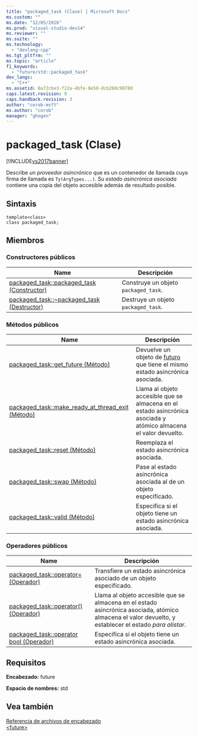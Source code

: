 ```yaml
---
title: "packaged_task (Clase) | Microsoft Docs"
ms.custom: ""
ms.date: "12/05/2016"
ms.prod: "visual-studio-dev14"
ms.reviewer: ""
ms.suite: ""
ms.technology: 
  - "devlang-cpp"
ms.tgt_pltfrm: ""
ms.topic: "article"
f1_keywords: 
  - "future/std::packaged_task"
dev_langs: 
  - "C++"
ms.assetid: 0a72cbe3-f22a-4bfe-8e50-dcb268c98780
caps.latest.revision: 9
caps.handback.revision: 3
author: "corob-msft"
ms.author: "corob"
manager: "ghogen"
---
```

# packaged_task (Clase)
[!INCLUDE[vs2017banner](../assembler/inline/includes/vs2017banner.md)]

Describe *un proveedor asincrónico* que es un contenedor de llamada cuya firma de llamada es `Ty(ArgTypes...)`.  Su *estado asincrónica asociada* contiene una copia del objeto accesible además de resultado posible.  
  
## Sintaxis  
  
```  
template<class>  
class packaged_task;  
```  
  
## Miembros  
  
### Constructores públicos  
  
|Name|Descripción|  
|----------|-----------------|  
|[packaged\_task::packaged\_task \(Constructor\)](../Topic/packaged_task::packaged_task%20Constructor.md)|Construye un objeto `packaged_task`.|  
|[packaged\_task::~packaged\_task \(Destructor\)](../Topic/packaged_task::~packaged_task%20Destructor.md)|Destruye un objeto `packaged_task`.|  
  
### Métodos públicos  
  
|Name|Descripción|  
|----------|-----------------|  
|[packaged\_task::get\_future \(Método\)](../Topic/packaged_task::get_future%20Method.md)|Devuelve un objeto de [futuro](../standard-library/future-class.md) que tiene el mismo estado asincrónica asociada.|  
|[packaged\_task::make\_ready\_at\_thread\_exit \(Método\)](../Topic/packaged_task::make_ready_at_thread_exit%20Method.md)|Llama al objeto accesible que se almacena en el estado asincrónica asociada y atómico almacena el valor devuelto.|  
|[packaged\_task::reset \(Método\)](../Topic/packaged_task::reset%20Method.md)|Reemplaza el estado asincrónica asociada.|  
|[packaged\_task::swap \(Método\)](../Topic/packaged_task::swap%20Method.md)|Pase al estado asincrónica asociada al de un objeto especificado.|  
|[packaged\_task::valid \(Método\)](../Topic/packaged_task::valid%20Method.md)|Especifica si el objeto tiene un estado asincrónica asociada.|  
  
### Operadores públicos  
  
|Name|Descripción|  
|----------|-----------------|  
|[packaged\_task::operator\= \(Operador\)](../Topic/packaged_task::operator=%20Operator.md)|Transfiere un estado asincrónica asociado de un objeto especificado.|  
|[packaged\_task::operator\(\) \(Operador\)](../Topic/packaged_task::operator\(\)%20Operator.md)|Llama al objeto accesible que se almacena en el estado asincrónica asociada, atómico almacena el valor devuelto, y establecer el estado *para alistar*.|  
|[packaged\_task::operator bool \(Operador\)](../Topic/packaged_task::operator%20bool%20Operator.md)|Especifica si el objeto tiene un estado asincrónica asociada.|  
  
## Requisitos  
 **Encabezado:** future  
  
 **Espacio de nombres:** std  
  
## Vea también  
 [Referencia de archivos de encabezado](../standard-library/cpp-standard-library-header-files.md)   
 [\<future\>](../standard-library/future.md)